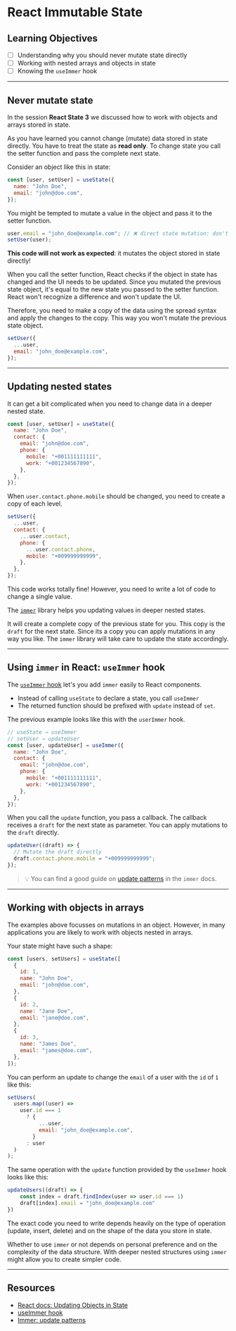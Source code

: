 # React Immutable State

## Learning Objectives

- [ ] Understanding why you should never mutate state directly
- [ ] Working with nested arrays and objects in state
- [ ] Knowing the `useImmer` hook

---

## Never mutate state

In the session **React State 3** we discussed how to work with objects and arrays stored in state.

As you have learned you cannot change (mutate) data stored in state directly. You have to treat the state as **read only**. To change state you call the setter function and pass the complete next state.

Consider an object like this in state:

```jsx
const [user, setUser] = useState({
  name: "John Doe",
  email: "john@doe.com",
});
```

You might be tempted to mutate a value in the object and pass it to the setter function.

```jsx
user.email = "john_doe@example.com"; // ❌ direct state mutation: don't try this at home!
setUser(user);
```

**This code will not work as expected**: it mutates the object stored in state directly!

When you call the setter function, React checks if the object in state has changed and the UI needs to be updated. Since you mutated the previous state object, it's equal to the new state you passed to the setter function. React won't recognize a difference and won't update the UI.

Therefore, you need to make a copy of the data using the spread syntax and apply the changes to the copy. This way you won't mutate the previous state object.

```jsx
setUser({
  ...user,
  email: "john_doe@example.com",
});
```

---

## Updating nested states

It can get a bit complicated when you need to change data in a deeper nested state.

```jsx
const [user, setUser] = useState({
  name: "John Doe",
  contact: {
    email: "john@doe.com",
    phone: {
      mobile: "+001111111111",
      work: "+001234567890",
    },
  },
});
```

When `user.contact.phone.mobile` should be changed, you need to create a copy of each level.

```jsx
setUser({
  ...user,
  contact: {
    ...user.contact,
    phone: {
      ...user.contact.phone,
      mobile: "+009999999999",
    },
  },
});
```

This code works totally fine! However, you need to write a lot of code to change a single value.

The [`immer`](https://immerjs.github.io/immer/) library helps you updating values in deeper nested states.

It will create a complete copy of the previous state for you. This copy is the `draft` for the next state. Since its a copy you can apply mutations in any way you like. The `immer` library will take care to update the state accordingly.

---

## Using `immer` in React: `useImmer` hook

The [`useImmer` hook](https://github.com/immerjs/use-immer) let's you add `immer` easily to React components.

- Instead of calling `useState` to declare a state, you call `useImmer`
- The returned function should be prefixed with `update` instead of `set`.

The previous example looks like this with the `userImmer` hook.

```jsx
// useState → useImmer
// setUser → updateUser
const [user, updateUser] = useImmer({
  name: "John Doe",
  contact: {
    email: "john@doe.com",
    phone: {
      mobile: "+001111111111",
      work: "+001234567890",
    },
  },
});
```

When you call the `update` function, you pass a callback. The callback receives a `draft` for the next state as parameter. You can apply mutations to the `draft` directly.

```jsx
updateUser((draft) => {
  // Mutate the draft directly
  draft.contact.phone.mobile = "+009999999999";
});
```

> 💡 You can find a good guide on [update patterns](https://immerjs.github.io/immer/update-patterns) in the `immer` docs.

---

## Working with objects in arrays

The examples above focusses on mutations in an object. However, in many applications you are likely to work with objects nested in arrays.

Your state might have such a shape:

```jsx
const [users, setUsers] = useState([
  {
    id: 1,
    name: "John Doe",
    email: "john@doe.com",
  },
  {
    id: 2,
    name: "Jane Doe",
    email: "jane@doe.com",
  },
  {
    id: 3,
    name: "James Doe",
    email: "james@doe.com",
  },
]);
```

You can perform an update to change the `email` of a user with the `id` of `1` like this:

```jsx
setUsers(
  users.map((user) =>
    user.id === 1
      ? {
          ...user,
          email: "john_doe@example.com",
        }
      : user
  )
);
```

The same operation with the `update` function provided by the `useImmer` hook looks like this:

```jsx
updateUsers((draft) => {
	const index = draft.findIndex(user => user.id === 1)
	draft[index].email = "john_doe@example.com"
})
```

The exact code you need to write depends heavily on the type of operation (update, insert, delete) and on the shape of the data you store in state.

Whether to use `immer` or not depends on personal preference and on the complexity of the data structure. With deeper nested structures using `immer` might allow you to create simpler code.

---

## Resources

- [React docs: Updating Objects in State](https://beta.reactjs.org/learn/updating-objects-in-state)
- [useImmer hook](https://github.com/immerjs/use-immer)
- [Immer: update patterns](https://immerjs.github.io/immer/update-patterns)
